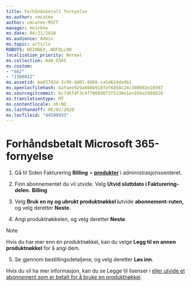 ```yaml
---
title: Forhåndsbetalt fornyelse
ms.author: cmcatee
author: cmcatee-MSFT
manager: mnirkhe
ms.date: 04/21/2020
ms.audience: Admin
ms.topic: article
ROBOTS: NOINDEX, NOFOLLOW
localization_priority: Normal
ms.collection: Adm_O365
ms.custom:
- "662"
- "1500012"
ms.assetid: ba037d2d-3c99-4d01-8d60-ca5d624da9b1
ms.openlocfilehash: bafaee929a668b918fef6858c24c308602e10307
ms.sourcegitcommit: bc7d6f4f3c9f7060d073f5130e1ec856e248d020
ms.translationtype: MT
ms.contentlocale: nb-NO
ms.lasthandoff: 06/02/2020
ms.locfileid: "44509933"
---
```

# <a name="prepaid-microsoft-365-renewal"></a>Forhåndsbetalt Microsoft 365-fornyelse

1. Gå til Siden Fakturering **Billing** \> **[produkter](https://go.microsoft.com/fwlink/p/?linkid=842054)** i administrasjonssenteret.

2. Finn abonnementet du vil utvide. Velg **Utvid sluttdato i Fakturering-delen.** **Billing**

3. Velg **Bruk en ny og ubrukt produktnøkkel i**utvide **abonnement-ruten,** og velg deretter **Neste**.

4. Angi produktnøkkelen, og velg deretter **Neste**.

> [!NOTE]
> Hvis du har mer enn én produktnøkkel, kan du velge **Legg til en annen produktnøkkel** for å angi dem.

5. Se gjennom bestillingsdetaljene, og velg deretter **Løs inn**.

Hvis du vil ha mer informasjon, kan du se Legge til lisenser i [eller utvide et abonnement som er betalt for å bruke en produktnøkkel](https://docs.microsoft.com/microsoft-365/commerce/licenses/add-licenses-using-product-key).